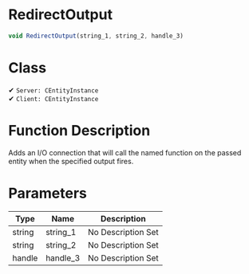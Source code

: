 # RedirectOutput
```js
void RedirectOutput(string_1, string_2, handle_3)
```
# Class
✔ `Server: CEntityInstance`  
✔ `Client: CEntityInstance`  

# Function Description
Adds an I/O connection that will call the named function on the passed entity when the specified output fires.
# Parameters
Type|Name|Description
--|--|--
string|string_1|No Description Set
string|string_2|No Description Set
handle|handle_3|No Description Set
